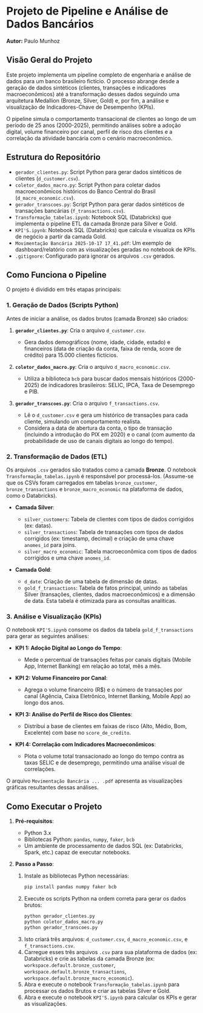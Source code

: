 # Projeto de Pipeline e Análise de Dados Bancários

**Autor:** Paulo Munhoz

## Visão Geral do Projeto

Este projeto implementa um pipeline completo de engenharia e análise de dados para um banco brasileiro fictício. O processo abrange desde a geração de dados sintéticos (clientes, transações e indicadores macroeconômicos) até a transformação desses dados seguindo uma arquitetura Medallion (Bronze, Silver, Gold) e, por fim, a análise e visualização de Indicadores-Chave de Desempenho (KPIs).

O pipeline simula o comportamento transacional de clientes ao longo de um período de 25 anos (2000-2025), permitindo análises sobre a adoção digital, volume financeiro por canal, perfil de risco dos clientes e a correlação da atividade bancária com o cenário macroeconômico.

## Estrutura do Repositório

  * `gerador_clientes.py`: Script Python para gerar dados sintéticos de clientes (`d_customer.csv`).
  * `coletor_dados_macro.py`: Script Python para coletar dados macroeconômicos históricos do Banco Central do Brasil (`d_macro_economic.csv`).
  * `gerador_transcoes.py`: Script Python para gerar dados sintéticos de transações bancárias (`f_transactions.csv`).
  * `Transformação_tabelas.ipynb`: Notebook SQL (Databricks) que implementa o pipeline ETL da camada Bronze para Silver e Gold.
  * `KPI'S.ipynb`: Notebook SQL (Databricks) que calcula e visualiza os KPIs de negócio a partir da camada Gold.
  * `Movimentação Bancária 2025-10-17 17_41.pdf`: Um exemplo de dashboard/relatório com as visualizações geradas no notebook de KPIs.
  * `.gitignore`: Configurado para ignorar os arquivos `.csv` gerados.

## Como Funciona o Pipeline

O projeto é dividido em três etapas principais:

### 1\. Geração de Dados (Scripts Python)

Antes de iniciar a análise, os dados brutos (camada Bronze) são criados:

1.  **`gerador_clientes.py`**: Cria o arquivo `d_customer.csv`.

      * Gera dados demográficos (nome, idade, cidade, estado) e financeiros (data de criação da conta, faixa de renda, score de crédito) para 15.000 clientes fictícios.

2.  **`coletor_dados_macro.py`**: Cria o arquivo `d_macro_economic.csv`.

      * Utiliza a biblioteca `bcb` para buscar dados mensais históricos (2000-2025) de indicadores brasileiros: SELIC, IPCA, Taxa de Desemprego e PIB.

3.  **`gerador_transcoes.py`**: Cria o arquivo `f_transactions.csv`.

      * Lê o `d_customer.csv` e gera um histórico de transações para cada cliente, simulando um comportamento realista.
      * Considera a data de abertura da conta, o tipo de transação (incluindo a introdução do PIX em 2020) e o canal (com aumento da probabilidade de uso de canais digitais ao longo do tempo).

### 2\. Transformação de Dados (ETL)

Os arquivos `.csv` gerados são tratados como a camada **Bronze**. O notebook `Transformação_tabelas.ipynb` é responsável por processá-los. (Assume-se que os CSVs foram carregados em tabelas `bronze_customer`, `bronze_transactions` e `bronze_macro_economic` na plataforma de dados, como o Databricks).

  * **Camada Silver**:

      * `silver_customers`: Tabela de clientes com tipos de dados corrigidos (ex: datas).
      * `silver_transactions`: Tabela de transações com tipos de dados corrigidos (ex: timestamp, decimal) e criação de uma chave `anomes_id` para joins.
      * `silver_macro_economic`: Tabela macroeconômica com tipos de dados corrigidos e uma chave `anomes_id`.

  * **Camada Gold**:

      * `d_date`: Criação de uma tabela de dimensão de datas.
      * `gold_f_transactions`: Tabela de fatos principal, unindo as tabelas Silver (transações, clientes, dados macroeconômicos) e a dimensão de data. Esta tabela é otimizada para as consultas analíticas.

### 3\. Análise e Visualização (KPIs)

O notebook `KPI'S.ipynb` consome os dados da tabela `gold_f_transactions` para gerar as seguintes análises:

  * **KPI 1: Adoção Digital ao Longo do Tempo**:

      * Mede o percentual de transações feitas por canais digitais (Mobile App, Internet Banking) em relação ao total, mês a mês.

  * **KPI 2: Volume Financeiro por Canal**:

      * Agrega o volume financeiro (R$) e o número de transações por canal (Agência, Caixa Eletrônico, Internet Banking, Mobile App) ao longo dos anos.

  * **KPI 3: Análise do Perfil de Risco dos Clientes**:

      * Distribui a base de clientes em faixas de risco (Alto, Médio, Bom, Excelente) com base no `score_de_credito`.

  * **KPI 4: Correlação com Indicadores Macroeconômicos**:

      * Plota o volume total transacionado ao longo do tempo contra as taxas SELIC e de desemprego, permitindo uma análise visual de correlações.

O arquivo `Movimentação Bancária ... .pdf` apresenta as visualizações gráficas resultantes dessas análises.

## Como Executar o Projeto

1.  **Pré-requisitos**:

      * Python 3.x
      * Bibliotecas Python: `pandas`, `numpy`, `faker`, `bcb`
      * Um ambiente de processamento de dados SQL (ex: Databricks, Spark, etc.) capaz de executar notebooks.

2.  **Passo a Passo**:

    1.  Instale as bibliotecas Python necessárias:
        ```bash
        pip install pandas numpy faker bcb
        ```
    2.  Execute os scripts Python na ordem correta para gerar os dados brutos:
        ```bash
        python gerador_clientes.py
        python coletor_dados_macro.py
        python gerador_transcoes.py
        ```
    3.  Isto criará três arquivos: `d_customer.csv`, `d_macro_economic.csv`, e `f_transactions.csv`.
    4.  Carregue esses três arquivos `.csv` para sua plataforma de dados (ex: Databricks) e crie as tabelas da camada Bronze (ex: `workspace.default.bronze_customer`, `workspace.default.bronze_transactions`, `workspace.default.bronze_macro_economic`).
    5.  Abra e execute o notebook `Transformação_tabelas.ipynb` para processar os dados Brutos e criar as tabelas Silver e Gold.
    6.  Abra e execute o notebook `KPI'S.ipynb` para calcular os KPIs e gerar as visualizações.
